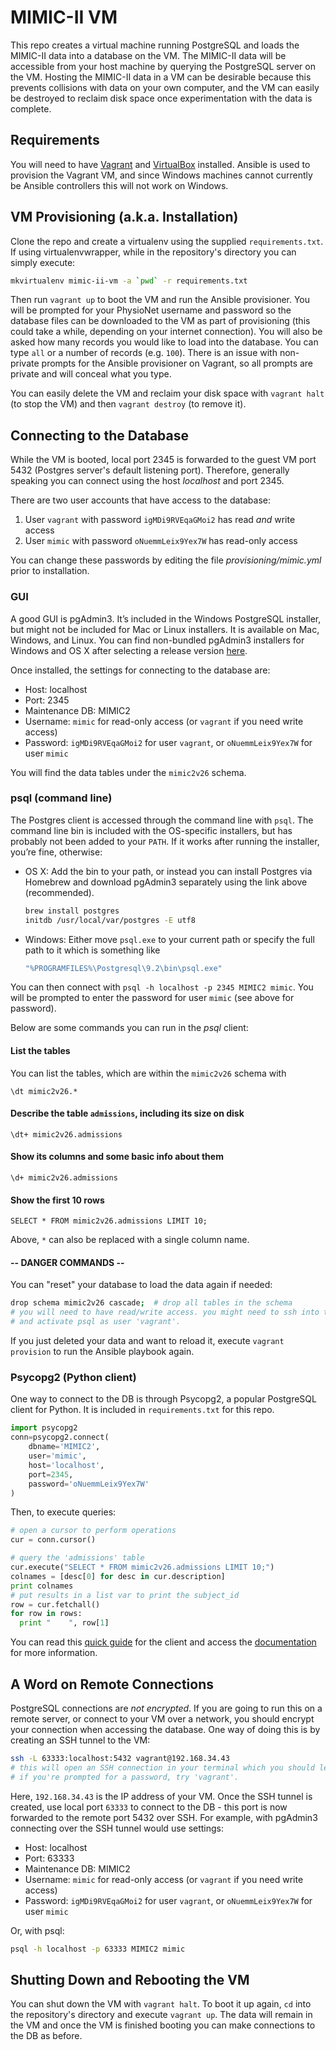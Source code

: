 # MIMIC-II VM

This repo creates a virtual machine running PostgreSQL and loads the
MIMIC-II data into a database on the VM. The MIMIC-II data will be
accessible from your host machine by querying the PostgreSQL server on
the VM. Hosting the MIMIC-II data in a VM can be desirable because this
prevents collisions with data on your own computer, and the VM can easily be
destroyed to reclaim disk space once experimentation with the data is complete.
 
## Requirements
You will need to have [Vagrant](https://github.com/nsh87/mimic-ii-vm) and
[VirtualBox](https://www.virtualbox.org/wiki/Downloads) installed.
Ansible is used to provision the Vagrant VM, and since Windows machines
cannot currently be Ansible controllers this will not work on Windows.

## VM Provisioning (a.k.a. Installation)
Clone the repo and create a virtualenv using the supplied `requirements.txt`. 
If using virtualenvwrapper, while in the repository's directory you can simply
execute:
 
```bash
mkvirtualenv mimic-ii-vm -a `pwd` -r requirements.txt
```

Then run `vagrant up` to boot the VM and run the Ansible provisioner. You
will be prompted for your PhysioNet username and password so the database
files can be downloaded to the VM as part of provisioning (this could
take a while, depending on your internet connection). You will also be
asked how many records you would like to load into the database. You can
type `all` or a number of records (e.g. `100`). There is an issue with
non-private prompts for the Ansible provisioner on Vagrant, so all
prompts are private and will conceal what you type.

You can easily delete the VM and reclaim your disk space with `vagrant halt`
(to stop the VM) and then `vagrant destroy` (to remove it).

## Connecting to the Database
While the VM is booted, local port 2345 is forwarded to the guest VM port
5432 (Postgres server's default listening port). Therefore, generally
speaking you can connect using the host _localhost_ and port 2345.

There are two user accounts that have access to the database:

1. User `vagrant` with password `igMDi9RVEqaGMoi2` has read _and_ write access
2. User `mimic` with password `oNuemmLeix9Yex7W` has read-only access

You can change these passwords by editing the file _provisioning/mimic.yml_
prior to installation.

### GUI
A good GUI is pgAdmin3. It’s included in the Windows PostgreSQL installer, but
might not be included for Mac or Linux installers. It is available on Mac,
Windows, and Linux. You can find non-bundled pgAdmin3 installers for Windows
and OS X after selecting a release version
[here](http://www.postgresql.org/ftp/pgadmin3/release/).

Once installed, the settings for connecting to the database are:

  * Host: localhost
  * Port: 2345
  * Maintenance DB: MIMIC2
  * Username: `mimic` for read-only access (or `vagrant` if you
    need write access)
  * Password: `igMDi9RVEqaGMoi2` for user `vagrant`, or `oNuemmLeix9Yex7W` for
    user `mimic`

You will find the data tables under the `mimic2v26` schema.

### psql (command line)
The Postgres client is accessed through the command line with `psql`. The
command line bin is included with the OS-specific installers, but has probably
not been added to your `PATH`. If it works after running the installer, you’re
fine, otherwise:

  * OS X: Add the bin to your path, or instead you can install Postgres via
    Homebrew and download pgAdmin3 separately using the link above
(recommended).

    ```bash
    brew install postgres
    initdb /usr/local/var/postgres -E utf8
    ```

  * Windows: Either move `psql.exe` to your current path or specify the full
    path to it which is something like

    ```bash
    "%PROGRAMFILES%\Postgresql\9.2\bin\psql.exe"
    ```

You can then connect with `psql -h localhost -p 2345 MIMIC2 mimic`. You will be
prompted to enter the password for user `mimic` (see above for password).

Below are some commands you can run in the *psql* client:

#### List the tables
You can list the tables, which are within the `mimic2v26` schema with

```psql
\dt mimic2v26.*
```

#### Describe the table `admissions`, including its size on disk

```psql
\dt+ mimic2v26.admissions
```

#### Show its columns and some basic info about them 

```psql
\d+ mimic2v26.admissions
```

#### Show the first 10 rows

```psql
SELECT * FROM mimic2v26.admissions LIMIT 10;
```

Above, `*` can also be replaced with a single column name.

#### -- DANGER COMMANDS --

You can "reset" your database to load the data again if needed:

```bash
drop schema mimic2v26 cascade;  # drop all tables in the schema
# you will need to have read/write access. you might need to ssh into the VM
# and activate psql as user 'vagrant'.
```

If you just deleted your data and want to reload it, execute `vagrant provision`
to run the Ansible playbook again.

### Psycopg2 (Python client)
One way to connect to the DB is through Psycopg2, a popular PostgreSQL client
for Python. It is included in `requirements.txt` for this repo.

```python
import psycopg2
conn=psycopg2.connect(
    dbname='MIMIC2',
    user='mimic',
    host='localhost',
    port=2345,
    password='oNuemmLeix9Yex7W'
)
```

Then, to execute queries:

```python
# open a cursor to perform operations
cur = conn.cursor() 

# query the 'admissions' table
cur.execute("SELECT * FROM mimic2v26.admissions LIMIT 10;")
colnames = [desc[0] for desc in cur.description]
print colnames
# put results in a list var to print the subject_id
row = cur.fetchall() 
for row in rows:
  print "    ", row[1]
```

You can read this
[quick guide](https://wiki.postgresql.org/wiki/Psycopg2_Tutorial) for the client
and access the [documentation](http://initd.org/psycopg/docs/) for more
information.

## A Word on Remote Connections
PostgreSQL connections are *not encrypted*. If you are going to run this on a
remote server, or connect to your VM over a network, you should encrypt your
connection when accessing the database. One way of doing this is by creating an
SSH tunnel to the VM:

```bash
ssh -L 63333:localhost:5432 vagrant@192.168.34.43
# this will open an SSH connection in your terminal which you should leave open.
# if you're prompted for a password, try 'vagrant'.
```

Here, `192.168.34.43` is the IP address of your VM. Once the SSH tunnel is
created, use local port `63333` to connect to the DB - this port is now
forwarded to the remote port 5432 over SSH. For example, with pgAdmin3
connecting over the SSH tunnel would use settings:

  * Host: localhost
  * Port: 63333
  * Maintenance DB: MIMIC2
  * Username: `mimic` for read-only access (or `vagrant` if you
    need write access)
  * Password: `igMDi9RVEqaGMoi2` for user `vagrant`, or `oNuemmLeix9Yex7W` for
    user `mimic`

Or, with psql:

```bash
psql -h localhost -p 63333 MIMIC2 mimic 
```

## Shutting Down and Rebooting the VM
You can shut down the VM with `vagrant halt`. To boot it up again, `cd` into the
repository's directory and execute `vagrant up`. The data will remain in the VM
and once the VM is finished booting you can make connections to the DB as
before.
